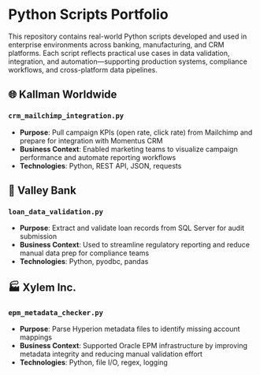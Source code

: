 # Python Scripts Portfolio

This repository contains real-world Python scripts developed and used in enterprise environments across banking, manufacturing, and CRM platforms. Each script reflects practical use cases in data validation, integration, and automation—supporting production systems, compliance workflows, and cross-platform data pipelines.

## 🌐 Kallman Worldwide

### `crm_mailchimp_integration.py`
- **Purpose**: Pull campaign KPIs (open rate, click rate) from Mailchimp and prepare for integration with Momentus CRM
- **Business Context**: Enabled marketing teams to visualize campaign performance and automate reporting workflows
- **Technologies**: Python, REST API, JSON, requests
  
## 🏦 Valley Bank

### `loan_data_validation.py`
- **Purpose**: Extract and validate loan records from SQL Server for audit submission
- **Business Context**: Used to streamline regulatory reporting and reduce manual data prep for compliance teams
- **Technologies**: Python, pyodbc, pandas

## 🏭 Xylem Inc.

### `epm_metadata_checker.py`
- **Purpose**: Parse Hyperion metadata files to identify missing account mappings
- **Business Context**: Supported Oracle EPM infrastructure by improving metadata integrity and reducing manual validation effort
- **Technologies**: Python, file I/O, regex, logging
